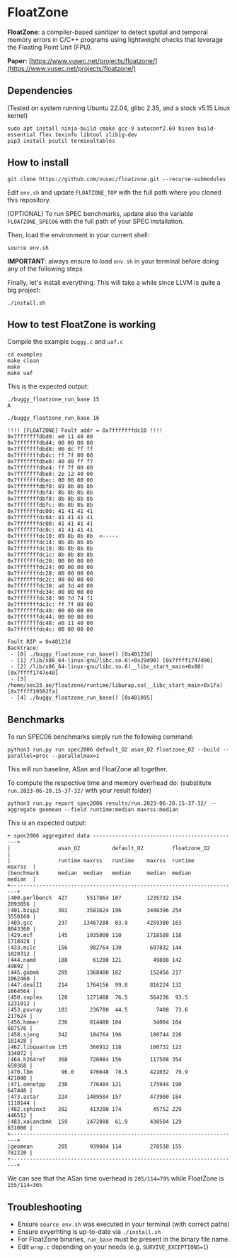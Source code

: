 # FloatZone


**FloatZone**: a compiler-based sanitizer to detect spatial and temporal memory errors in C/C++ programs
using lightweight checks that leverage the Floating Point Unit (FPU).

**Paper:** [https://www.vusec.net/projects/floatzone/](https://www.vusec.net/projects/floatzone/)

## Dependencies

(Tested on system running Ubuntu 22.04, glibc 2.35, and a stock v5.15 Linux kernel)

```
sudo apt install ninja-build cmake gcc-9 autoconf2.69 bison build-essential flex texinfo libtool zlib1g-dev
pip3 install psutil terminaltables
```

## How to install


```
git clone https://github.com/vusec/floatzone.git --recurse-submodules
```

Edit `env.sh` and update `FLOATZONE_TOP` with the full path where you cloned this repository.

(OPTIONAL) To run SPEC benchmarks, update also the variable `FLOATZONE_SPEC06` with the full path of your SPEC installation.

Then, load the environment in your current shell:
```
source env.sh
```

**IMPORTANT**: always ensure to load `env.sh` in your terminal before doing any of the following steps

Finally, let's install everything. This will take a while since LLVM is quite a big project:

```
./install.sh
```

## How to test FloatZone is working

Compile the example `buggy.c` and `uaf.c`

```
cd examples
make clean
make
make uaf
```

This is the expected output:

```
./buggy_floatzone_run_base 15
A
```

```
./buggy_floatzone_run_base 16

!!!! [FLOATZONE] Fault addr = 0x7fffffffdc10 !!!!
0x7fffffffdbd0: e0 11 40 00 
0x7fffffffdbd4: 00 00 00 00 
0x7fffffffdbd8: 00 dc ff ff 
0x7fffffffdbdc: ff 7f 00 00 
0x7fffffffdbe0: 40 d0 ff f7 
0x7fffffffdbe4: ff 7f 00 00 
0x7fffffffdbe8: 2e 12 40 00 
0x7fffffffdbec: 00 00 00 00 
0x7fffffffdbf0: 89 8b 8b 8b 
0x7fffffffdbf4: 8b 8b 8b 8b 
0x7fffffffdbf8: 8b 8b 8b 8b 
0x7fffffffdbfc: 8b 8b 8b 8b 
0x7fffffffdc00: 41 41 41 41 
0x7fffffffdc04: 41 41 41 41 
0x7fffffffdc08: 41 41 41 41 
0x7fffffffdc0c: 41 41 41 41 
0x7fffffffdc10: 89 8b 8b 8b  <-----
0x7fffffffdc14: 8b 8b 8b 8b 
0x7fffffffdc18: 8b 8b 8b 8b 
0x7fffffffdc1c: 8b 8b 8b 8b 
0x7fffffffdc20: 00 00 00 00 
0x7fffffffdc24: 00 00 00 00 
0x7fffffffdc28: 00 00 00 00 
0x7fffffffdc2c: 00 00 00 00 
0x7fffffffdc30: a0 3d 40 00 
0x7fffffffdc34: 00 00 00 00 
0x7fffffffdc38: 90 7d 74 f1 
0x7fffffffdc3c: ff 7f 00 00 
0x7fffffffdc40: 00 00 00 00 
0x7fffffffdc44: 00 00 00 00 
0x7fffffffdc48: e0 11 40 00 
0x7fffffffdc4c: 00 00 00 00 

Fault RIP = 0x40123d
Backtrace:
 - [0] ./buggy_floatzone_run_base() [0x40123d]
 - [1] /lib/x86_64-linux-gnu/libc.so.6(+0x29d90) [0x7ffff1747d90]
 - [2] /lib/x86_64-linux-gnu/libc.so.6(__libc_start_main+0x80) [0x7ffff1747e40]
 - [3] /home/sec23_ae/floatzone/runtime/libwrap.so(__libc_start_main+0x1fa) [0x7ffff19502fa]
 - [4] ./buggy_floatzone_run_base() [0x401095]
```

## Benchmarks

To run SPEC06 benchmarks simply run the following command:

```
python3 run.py run spec2006 default_O2 asan_O2 floatzone_O2 --build --parallel=proc --parallelmax=1
```

This will run baseline, ASan and FloatZone all together.

To compute the respective time and memory overhead do: (substitute `run.2023-06-20.15-37-32/` with your result folder)

```
python3 run.py report spec2006 results/run.2023-06-20.15-37-32/ --aggregate geomean --field runtime:median maxrss:median
```

This is an expected output:

```
+ spec2006 aggregated data ----------------------------------------------+
|               asan_O2          default_O2         floatzone_O2         |
|               runtime maxrss   runtime    maxrss  runtime      maxrss  |
|benchmark      median  median   median     median  median       median  |
+------------------------------------------------------------------------+
|400.perlbench  427      5517864 107        1235732 154          2893056 |
|401.bzip2      301      3581624 196        3448396 254          3550160 |
|403.gcc        237     13467288  83.9      4259380 163          8043360 |
|429.mcf        145      1935800 110        1718588 118          1718428 |
|433.milc       156       982764 130         697832 144          1020312 |
|444.namd       188        61280 121          49808 142            49892 |
|445.gobmk      285      1368400 182         152456 217          1062460 |
|447.dealII     214      1764156  99.8       816224 132          1664564 |
|450.soplex     120      1271488  76.5       564236  93.5        1231012 |
|453.povray     101       236780  44.5         7408  73.6         217624 |
|456.hmmer      236       814480 104          34004 164           607576 |
|458.sjeng      342       184764 196         180744 226           181428 |
|462.libquantum 135       366912 118         100732 123           334072 |
|464.h264ref    368       726084 156         117508 354           659368 |
|470.lbm         96.0     476048  78.5       421032  79.9         421040 |
|471.omnetpp    230       776404 121         175944 190           647448 |
|473.astar      224      1489504 157         473900 184          1118144 |
|482.sphinx3    282       413280 174          45752 229           446512 |
|483.xalancbmk  159      1472808  61.9       430504 129           831000 |
+------------------------------------------------------------------------+
|geomean        205       939084 114         278538 155           782220 |
+------------------------------------------------------------------------+
```

We can see that the ASan time overhead is `205/114=79%` while FloatZone is `155/114=36%`


## Troubleshooting

* Ensure `source env.sh` was executed in your terminal (with correct paths)
* Ensure evyerhting is up-to-date via `./install.sh`
* For FloatZone binaries, `run_base` must be present in the binary file name.
* Edit `wrap.c` depending on your needs (e.g. `SURVIVE_EXCEPTIONS=1`)
